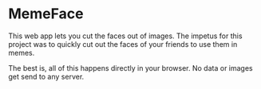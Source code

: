 # MemeFace

This web app lets you cut the faces out of images. The impetus for this project was to quickly cut out the faces of your friends to use them in memes. 


The best is, all of this happens directly in your browser. No data or images get send to any server.





